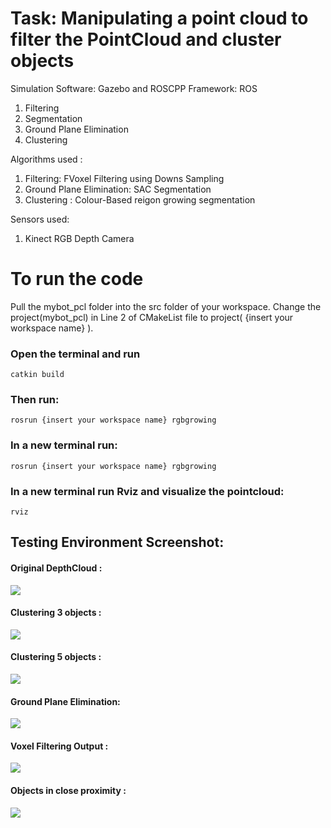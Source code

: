 
<h1>Task: Manipulating a point cloud to filter the PointCloud and cluster objects</h1>
Simulation Software: Gazebo and ROSCPP
Framework: ROS
<ol><li>Filtering
<li> Segmentation
<li>Ground Plane Elimination
<li>Clustering
</ol>

Algorithms used : 
<ol><li>Filtering: FVoxel Filtering using Downs Sampling
<li> Ground Plane Elimination: SAC Segmentation
<li>Clustering : Colour-Based reigon growing segmentation
</ol>

Sensors used:
1) Kinect RGB Depth Camera

<h1> To run the code</h1>
Pull the mybot_pcl folder into the src folder of your workspace. Change the project(mybot_pcl) in Line 2 of CMakeList file to project( {insert your workspace name} ).
  
### Open the terminal and run
```
catkin build
```

### Then run:
```
rosrun {insert your workspace name} rgbgrowing
```

### In a new terminal run:
```
rosrun {insert your workspace name} rgbgrowing
```
### In a new terminal run Rviz and visualize the pointcloud:
```
rviz
```

<h2> Testing Environment Screenshot: </h2>
<h4>Original DepthCloud :  </h4>
<img src="https://github.com/MRM-AI-TP-2022/Aditya-Arun-Iyer-MRM/blob/062f30e8d4cb169f2936ac7005c65538dec69b3e/PCL%20manipulation/pcl%20task%20images/pcl_normal.png">

<h4> Clustering 3 objects : </h4>
<img src="https://github.com/MRM-AI-TP-2022/Aditya-Arun-Iyer-MRM/blob/062f30e8d4cb169f2936ac7005c65538dec69b3e/PCL%20manipulation/pcl%20task%20images/3_object_clustered.png">

<h4> Clustering 5 objects : </h4>
<img src="https://github.com/MRM-AI-TP-2022/Aditya-Arun-Iyer-MRM/blob/062f30e8d4cb169f2936ac7005c65538dec69b3e/PCL%20manipulation/pcl%20task%20images/5_obj_clustering.png">

<h4>Ground Plane Elimination: </h4>
<img src="https://github.com/MRM-AI-TP-2022/Aditya-Arun-Iyer-MRM/blob/062f30e8d4cb169f2936ac7005c65538dec69b3e/PCL%20manipulation/pcl%20task%20images/Ground_plane_elimination_pcl.png">

<h4>Voxel Filtering Output :  </h4>
<img src="https://github.com/MRM-AI-TP-2022/Aditya-Arun-Iyer-MRM/blob/062f30e8d4cb169f2936ac7005c65538dec69b3e/PCL%20manipulation/pcl%20task%20images/filtered_pcl.png">


<h4>Objects in close proximity :  </h4>
<img src="https://github.com/MRM-AI-TP-2022/Aditya-Arun-Iyer-MRM/blob/062f30e8d4cb169f2936ac7005c65538dec69b3e/PCL%20manipulation/pcl%20task%20images/close_object_pcl.png">

